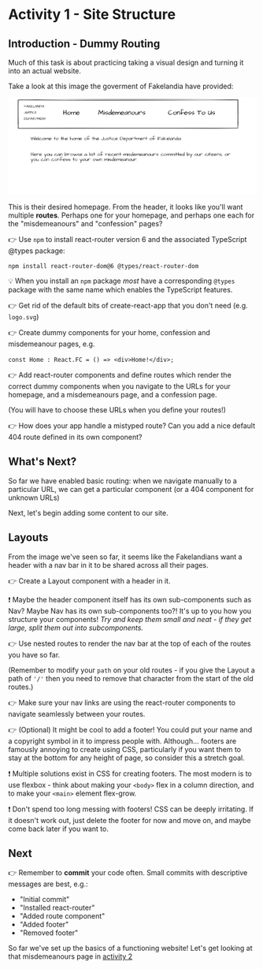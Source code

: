 # Activity 1 - Site Structure

## Introduction - Dummy Routing

Much of this task is about practicing taking a visual design and turning it into an actual website.

Take a look at this image the goverment of Fakelandia have provided:

![Homepage](./images/homepage.png 'Sketched homepage')

This is their desired homepage. From the header, it looks like you'll want multiple **routes**. Perhaps one for your homepage, and perhaps one each for the "misdemeanours" and "confession" pages?

👉 Use `npm` to install react-router version 6 and the associated TypeScript @types package:

```
npm install react-router-dom@6 @types/react-router-dom
```

💡 When you install an `npm` package _most_ have a corresponding `@types` package with the same name which enables the TypeScript features.

👉 Get rid of the default bits of create-react-app that you don't need (e.g. `logo.svg`)

👉 Create dummy components for your home, confession and misdemeanour pages, e.g.

`const Home : React.FC = () => <div>Home!</div>;`

👉 Add react-router components and define routes which render the correct dummy components when you navigate to the URLs for your homepage, and a misdemeanours page, and a confession page.

(You will have to choose these URLs when you define your routes!)

👉 How does your app handle a mistyped route? Can you add a nice default 404 route defined in its own component?

## What's Next?

So far we have enabled basic routing: when we navigate manually to a particular URL, we can get a particular component (or a 404 component for unknown URLs)

Next, let's begin adding some content to our site.

## Layouts

From the image we've seen so far, it seems like the Fakelandians want a header with a nav bar in it to be shared across all their pages.

👉 Create a Layout component with a header in it.

❗ Maybe the header component itself has its own sub-components such as Nav? Maybe Nav has its own sub-components too?! It's up to you how you structure your components! _Try and keep them small and neat - if they get large, split them out into subcomponents._

👉 Use nested routes to render the nav bar at the top of each of the routes you have so far.

(Remember to modify your `path` on your old routes - if you give the Layout a path of `'/'` then you need to remove that character from the start of the old routes.)

👉 Make sure your nav links are using the react-router components to navigate seamlessly between your routes.

👉 (Optional) It might be cool to add a footer! You could put your name and a copyright symbol in it to impress people with. Although... footers are famously annoying to create using CSS, particularly if you want them to stay at the bottom for any height of page, so consider this a stretch goal.

❗ Multiple solutions exist in CSS for creating footers. The most modern is to use flexbox - think about making your `<body>` flex in a column direction, and to make your `<main>` element flex-grow.

❗ Don't spend too long messing with footers! CSS can be deeply irritating. If it doesn't work out, just delete the footer for now and move on, and maybe come back later if you want to.

## Next

👉 Remember to **commit** your code often. Small commits with descriptive messages are best, e.g.:

-   "Initial commit"
-   "Installed react-router"
-   "Added route component"
-   "Added footer"
-   "Removed footer"

So far we've set up the basics of a functioning website! Let's get looking at that misdemeanours page in [activity 2](./activity_2.md)

